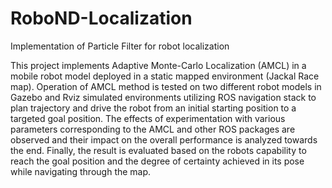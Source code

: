 # RoboND-Localization
Implementation of Particle Filter for robot localization

This project implements Adaptive Monte-Carlo Localization (AMCL) in a mobile robot model deployed in a static mapped environment (Jackal Race map). Operation of AMCL method is tested on two different robot models in Gazebo and Rviz simulated environments utilizing ROS navigation stack to plan trajectory and drive the robot from an initial starting position to a targeted goal position. The effects of experimentation with various parameters corresponding to the AMCL and other ROS packages are observed and their impact on the overall performance is analyzed towards the end. Finally, the result is evaluated based on the robots capability to reach the goal position and the degree of certainty achieved in its pose while navigating through the map.
